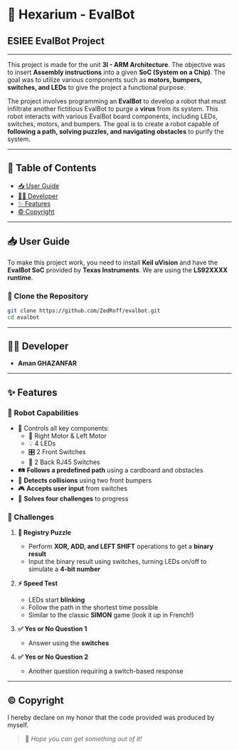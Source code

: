 # 🤖 Hexarium - EvalBot

## ESIEE EvalBot Project

---

This project is made for the unit **3I - ARM Architecture**. The objective was to insert **Assembly instructions** into a given **SoC (System on a Chip)**. The goal was to utilize various components such as **motors, bumpers, switches, and LEDs** to give the project a functional purpose.

The project involves programming an **EvalBot** to develop a robot that must infiltrate another fictitious EvalBot to purge a **virus** from its system. This robot interacts with various EvalBot board components, including LEDs, switches, motors, and bumpers. The goal is to create a robot capable of **following a path, solving puzzles, and navigating obstacles** to purify the system.

---

## 📖 Table of Contents
- [📥 User Guide](#-user-guide)
- [👨‍💻 Developer](#-developer)
- [✨ Features](#-features)
- [© Copyright](#-copyright)

---

## 📥 User Guide

To make this project work, you need to install **Keil uVision** and have the **EvalBot SoC** provided by **Texas Instruments**. We are using the **LS92XXXX runtime**.

### 🔄 Clone the Repository
```sh
git clone https://github.com/ZedRoff/evalbot.git
cd evalbot
```

---

## 👨‍💻 Developer
- **Aman GHAZANFAR**

---

## ✨ Features

### 🦾 Robot Capabilities
- 🚀 Controls all key components:
  - 🔧 Right Motor & Left Motor
  - 💡 4 LEDs
  - 🎛️ 2 Front Switches
  - 🔌 2 Back RJ45 Switches
- 🛤️ **Follows a predefined path** using a cardboard and obstacles
- 🤖 **Detects collisions** using two front bumpers
- 🎮 **Accepts user input** from switches
- 🧠 **Solves four challenges** to progress

### 🧩 Challenges
1. **🔢 Registry Puzzle**
   - Perform **XOR, ADD, and LEFT SHIFT** operations to get a **binary result**
   - Input the binary result using switches, turning LEDs on/off to simulate a **4-bit number**

2. **⚡ Speed Test**
   - LEDs start **blinking**
   - Follow the path in the shortest time possible
   - Similar to the classic **SIMON** game (look it up in French!)

3. **✅ Yes or No Question 1**
   - Answer using the **switches**

4. **✅ Yes or No Question 2**
   - Another question requiring a switch-based response

---

## © Copyright

I hereby declare on my honor that the code provided was produced by myself.

> 🌟 *Hope you can get something out of it!*
